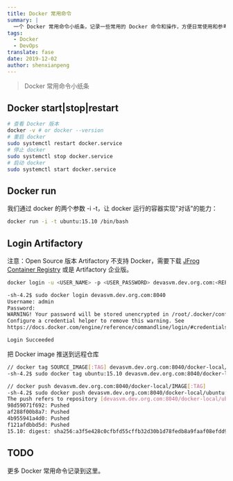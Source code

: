 ```yaml
---
title: Docker 常用命令
summary: |
  一个 Docker 常用命令小纸条，记录一些常用的 Docker 命令和操作，方便日常使用和参考。
tags:
  - Docker
  - DevOps
translate: fase
date: 2019-12-02
author: shenxianpeng
---
```


> Docker 常用命令小纸条

## Docker start|stop|restart

```bash
# 查看 Docker 版本
docker -v # or docker --version
# 重启 docker
sudo systemctl restart docker.service
# 停止 docker
sudo systemctl stop docker.service
# 启动 docker
sudo systemctl start docker.service
```



## Docker run

我们通过 docker 的两个参数 -i -t，让 docker 运行的容器实现"对话"的能力：

```bash
docker run -i -t ubuntu:15.10 /bin/bash
```

## Login Artifactory

注意：Open Source 版本 Artifactory 不支持 Docker，需要下载 [JFrog Container Registry](https://jfrog.com/container-registry/) 或是 Artifactory 企业版。

```bash
docker login -u <USER_NAME> -p <USER_PASSWORD> devasvm.dev.org.com:<REPOSITORY_PORT>
```

```bash
-sh-4.2$ sudo docker login devasvm.dev.org.com:8040
Username: admin
Password:
WARNING! Your password will be stored unencrypted in /root/.docker/config.json.
Configure a credential helper to remove this warning. See
https://docs.docker.com/engine/reference/commandline/login/#credentials-store

Login Succeeded
```

把 Docker image 推送到远程仓库

```bash
// docker tag SOURCE_IMAGE[:TAG] devasvm.dev.org.com:8040/docker-local/IMAGE[:TAG]
-sh-4.2$ sudo docker tag ubuntu:15.10 devasvm.dev.org.com:8040/docker-local/ubuntu:15.10

// docker push devasvm.dev.org.com:8040/docker-local/IMAGE[:TAG]
-sh-4.2$ sudo docker push devasvm.dev.org.com:8040/docker-local/ubuntu:15.10
The push refers to repository [devasvm.dev.org.com:8040/docker-local/ubuntu]
98d59071f692: Pushed
af288f00b8a7: Pushed
4b955941a4d0: Pushed
f121afdbbd5d: Pushed
15.10: digest: sha256:a3f5e428c0cfbfd55cffb32d30b1d78fedb8a9faaf08efdd9c5208c94dc66614 size: 1150
```

## TODO

更多 Docker 常用命令记录到这里。
